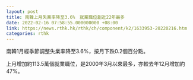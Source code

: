 ```yaml
---
layout: post
title: 南韓上月失業率降至3.6%　就業職位創近22年最多
date: 2022-02-16 07:58:55.000000000 +08:00
link: https://news.rthk.hk/rthk/ch/component/k2/1633953-20220216.htm
categories: rthk
---
```


南韓1月經季節調整失業率降至3.6%，按月下跌0.2個百分點。

上月增加約113.5萬個就業職位，是2000年3月以來最多，亦較去年12月增加約47%。
